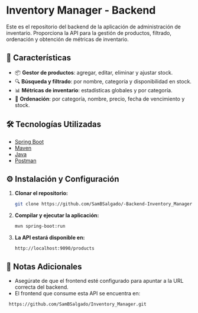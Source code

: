 # Inventory Manager - Backend

Este es el repositorio del backend de la aplicación de administración de inventario. Proporciona la API para la gestión de productos, filtrado, ordenación y obtención de métricas de inventario.

## 🚀 Características

- 📦 **Gestor de productos**: agregar, editar, eliminar y ajustar stock.
- 🔍 **Búsqueda y filtrado**: por nombre, categoría y disponibilidad en stock.
- 📊 **Métricas de inventario**: estadísticas globales y por categoría.
- 📑 **Ordenación**: por categoría, nombre, precio, fecha de vencimiento y stock.

## 🛠️ Tecnologías Utilizadas

- [Spring Boot](https://start.spring.io/index.html)
- [Maven](https://maven.apache.org/download.cgi)
- [Java](https://www.oracle.com/java/technologies/downloads/#jdk24-mac)
- [Postman](https://www.postman.com/downloads/)

## ⚙️ Instalación y Configuración

1. **Clonar el repositorio:**
   ```sh
   git clone https://github.com/SamBSalgado/-Backend-Inventory_Manager.git
   ```

2. **Compilar y ejecutar la aplicación:**
   ```sh
   mvn spring-boot:run
   ```

3. **La API estará disponible en:**
   ```
   http://localhost:9090/products
   ```

## 📌 Notas Adicionales
- Asegúrate de que el frontend esté configurado para apuntar a la URL correcta del backend.
- El frontend que consume esta API se encuentra en:
 ```sh
  https://github.com/SamBSalgado/Inventory_Manager.git
  ```
